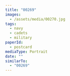 ```yaml
---
title: "00269"
images:
  - /assets/media/00270.jpg
tags:
  - navy
  - cadets
  - military
paperId:
  - postcard
mediaType: Portrait
date: ""
similarTo:
  - "00269"
---
```


